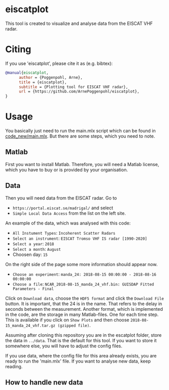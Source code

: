 # eiscatplot
This tool is created to visualize and analyse data from the EISCAT VHF radar.

# Citing
If you use 'eiscatplot', please cite it as (e.g. bibtex):
```bibtex
@manual{eiscatplot,
      author = {Poggenpohl, Arne},
      title = {eiscatplot},
      subtitle = {Plotting tool for EISCAT VHF radar},
      url = {https://github.com/ArnePoggenpohl/eiscatplot},
}
```

# Usage

You basically just need to run the main.mlx script which can be found in [code_new/main.mlx](code_new/main.mlx).
But there are some steps, which you need to note.

## Matlab
First you want to install Matlab. Therefore, you will need a Matlab license, which you have to 
buy or is provided by your organisation.

## Data
Then you will need data from the EISCAT radar. Go to 

* `https://portal.eiscat.se/madrigal/` and select
* `Simple Local Data Access` from the list on the left site.

An example of the data, which was analysed with this code:

* `All Instument Types`: `Incoherent Scatter Radars`
* `Select an instrument`: `EISCAT Tromso VHF IS radar [1990-2020]`
* `Select a year`: `2018`
* `Select a month`: `August`
* Choosen day: `15`

On the right side of the page some more information should appear now.

* `Choose an experiment`: `manda_24: 2018-08-15 00:00:00 - 2018-08-16 00:00:00`
* `Choose a file`: `NCAR_2018-08-15_manda_24_vhf.bin: GUISDAP Fitted Parameters - Final`

Click on `Download data`, choose the `HDF5 format` and click the `Download File` button.
It is important, that the 24 is in the name. That refers to the delay in seconds between the
measurement.
Another format, which is implemented in the code, are the storage in many Matlab-files.
One for each time step. This is available if you click on `Show Plots` and then choose 
`2018-08-15_manda_24_vhf.tar.gz (gzipped file)`.

Assuming after cloning this repository you are in the escatplot folder, store the data in `../data`.
That is the default for this tool. If you want to store it somewhere else, you will have to adjust
the config files.

If you use data, where the config file for this area already exists, you are ready to run 
the 'main.mlx' file. If you want to analyse new data, keep reading.

## How to handle new data
